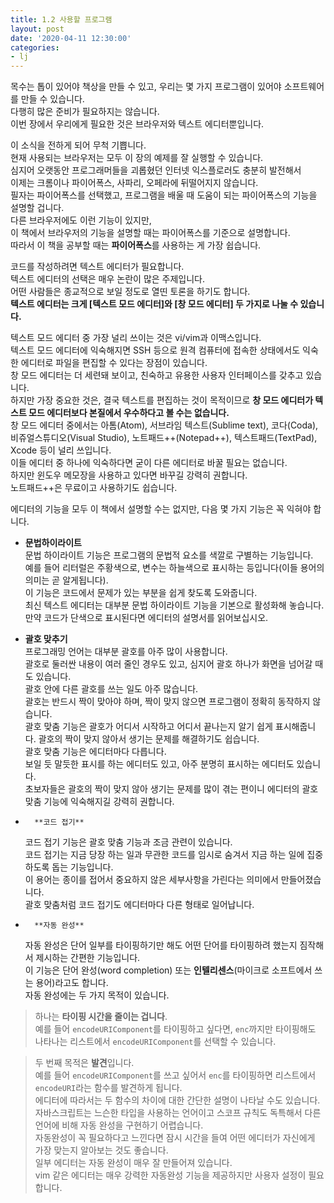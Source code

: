 ```yaml
---
title: 1.2 사용할 프로그램
layout: post
date: '2020-04-11 12:30:00'
categories:
- lj
---
```


목수는 톱이 있어야 책상을 만들 수 있고, 우리는 몇 가지 프로그램이 있어야 소프트웨어를 만들 수 있습니다.  
다행히 많은 준비가 필요하지는 않습니다.  
이번 장에서 우리에게 필요한 것은 브라우저와 텍스트 에디터뿐입니다.

이 소식을 전하게 되어 무척 기쁩니다.  
현재 사용되는 브라우저는 모두 이 장의 예제를 잘 실행할 수 있습니다.  
심지어 오랫동안 프로그래머들을 괴롭혔던 인터넷 익스플로러도 충분히 발전해서  
이제는 크롬이나 파이어폭스, 사파리, 오페라에 뒤떨어지지 않습니다.  
필자는 파이어폭스를 선택했고, 프로그램을 배울 때 도움이 되는 파이어폭스의 기능을 설명할 겁니다.  
다른 브라우저에도 이런 기능이 있지만,  
이 책에서 브라우저의 기능을 설명할 때는 파이어폭스를 기준으로 설명합니다.  
따라서 이 책을 공부할 때는 **파이어폭스**를 사용하는 게 가장 쉽습니다.

코드를 작성하려면 텍스트 에디터가 필요합니다.  
텍스트 에디터의 선택은 매우 논란이 많은 주제입니다.  
어떤 사람들은 종교적으로 보일 정도로 열띤 토론을 하기도 합니다.  
**텍스트 에디터는 크게 [텍스트 모드 에디터]와 [창 모드 에디터] 두 가지로 나눌 수 있습니다.**

텍스트 모드 에디터 중 가장 널리 쓰이는 것은 vi/vim과 이맥스입니다.  
텍스트 모드 에디터에 익숙해지면 SSH 등으로 원격 컴퓨터에 접속한 상태에서도 익숙한 에디터로 파일을 편집할 수 있다는 장점이 있습니다.  
창 모드 에디터는 더 세련돼 보이고, 친숙하고 유용한 사용자 인터페이스를 갖추고 있습니다.  
하지만 가장 중요한 것은, 결국 텍스트를 편집하는 것이 목적이므로 **창 모드 에디터가 텍스트 모드 에디터보다 본질에서 우수하다고 볼 수는 없습니다.**  
창 모드 에디터 중에서는 아톰(Atom), 서브라임 텍스트(Sublime text), 코다(Coda), 비쥬얼스튜디오(Visual Studio), 노트패드++(Notepad++), 텍스트패드(TextPad), Xcode 등이 널리 쓰입니다.  
이들 에디터 중 하나에 익숙하다면 굳이 다른 에디터로 바꿀 필요는 없습니다.  
하지만 윈도우 메모장을 사용하고 있다면 바꾸길 강력히 권합니다.  
노트패드++은 무료이고 사용하기도 쉽습니다.  
  
에디터의 기능을 모두 이 책에서 설명할 수는 없지만, 다음 몇 가지 기능은 꼭 익혀야 합니다.

* **문법하이라이트**  
   문법 하이라이트 기능은 프로그램의 문법적 요소를 색깔로 구별하는 기능입니다.  
	 예를 들어 리터럴은 주황색으로, 변수는 하늘색으로 표시하는 등입니다(이들 용어의 의미는 곧 알게됩니다).  
	 이 기능은 코드에서 문제가 있는 부분을 쉽게 찾도록 도와줍니다.  
	 최신 텍스트 에디터는 대부분 문법 하이라이트 기능을 기본으로 활성화해 놓습니다.  
	 만약 코드가 단색으로 표시된다면 에디터의 설명서를 읽어보십시오.
	 
* 	 **괄호 맞추기**  
    프로그래밍 언어는 대부분 괄호를 아주 많이 사용합니다.  
		괄호로 둘러싼 내용이 여러 줄인 경우도 있고, 심지어 괄호 하나가 화면을 넘어갈 때도 있습니다.  
		괄호 안에 다른 괄호를 쓰는 일도 아주 많습니다.  
		괄호는 반드시 짝이 맞아야 하며, 짝이 맞지 않으면 프로그램이 정확히 동작하지 않습니다.  
		괄호 맞춤 기능은 괄호가 어디서 시작하고 어디서 끝나는지 알기 쉽게 표시해줍니다.
		괄호의 짝이 맞지 않아서 생기는 문제를 해결하기도 쉽습니다.  
		괄호 맞춤 기능은 에디터마다 다릅니다.  
		보일 듯 말듯한 표시를 하는 에디터도 있고, 아주 분명히 표시하는 에디터도 있습니다.  
		초보자들은 괄호의 짝이 맞지 않아 생기는 문제를 많이 겪는 편이니 에디터의 괄호 맞춤 기능에 익숙해지길 강력히 권합니다.
		
* 		**코드 접기**  
    코드 접기 기능은 괄호 맞춤 기능과 조금 관련이 있습니다.  
		코드 접기는 지금 당장 하는 일과 무관한 코드를 임시로 숨겨서 지금 하는 일에 집중하도록 돕는 기능입니다.  
		이 용어는 종이를 접어서 중요하지 않은 세부사항을 가린다는 의미에서 만들어졌습니다.  
		괄호 맞춤처럼 코드 접기도 에디터마다 다른 형태로 일어납니다.
		
* 		**자동 완성**  
     자동 완성은 단어 일부를 타이핑하기만 해도 어떤 단어를 타이핑하려 했는지 짐작해서 제시하는 간편한 기능입니다.  
		 이 기능은 단어 완성(word completion)  또는 **인텔리센스**(마이크로 소프트에서 쓰는 용어)라고도 합니다.  
		 자동 완성에는 두 가지 목적이 있습니다.  

>하나는 **타이핑 시간을 줄이는 겁니다**.  
예를 들어 `encodeURIComponent`를 타이핑하고 싶다면, `enc`까지만 타이핑해도 나타나는 리스트에서 `encodeURIComponent`를 선택할 수 있습니다.  

  

>두 번째 목적은 **발견**입니다.  
예를 들어 `encodeURIComponent`를 쓰고 싶어서 `enc`를 타이핑하면 리스트에서 `encodeURI`라는 함수를 발견하게 됩니다.  
에디터에 따라서는 두 함수의 차이에 대한 간단한 설명이 나타날 수도 있습니다.  
자바스크립트는 느슨한 타입을 사용하는 언어이고 스코프 규칙도 독특해서 다른 언어에 비해 자동 완성을 구현하기 어렵습니다.  
자동완성이 꼭 필요하다고 느낀다면 잠시 시간을 들여 어떤 에디터가 자신에게 가장 맞는지 알아보는 것도 좋습니다.  
일부 에디터는 자동 완성이 매우 잘 만들어져 있습니다.  
vim 같은 에디터는 매우 강력한 자동완성 기능을 제공하지만 사용자 설정이 필요합니다.